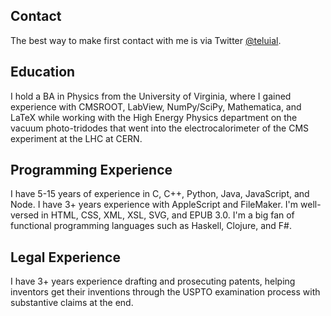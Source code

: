 
Contact
-------
The best way to make first contact with me is via Twitter [@teluial](https://twitter.com/teluial).

Education
---------
I hold a BA in Physics from the University of Virginia, where I gained experience with CMSROOT, LabView, NumPy/SciPy, Mathematica, and LaTeX while working with the High Energy Physics department on the vacuum photo-tridodes that went into the electrocalorimeter of the CMS experiment at the LHC at CERN.

Programming Experience
----------------------
I have 5-15 years of experience in C, C++, Python, Java, JavaScript, and Node.  I have 3+ years experience with AppleScript and FileMaker.  I'm well-versed in HTML, CSS, XML, XSL, SVG, and EPUB 3.0.  I'm a big fan of functional programming languages such as Haskell, Clojure, and F#.

Legal Experience
----------------
I have 3+ years experience drafting and prosecuting patents, helping inventors get their inventions through the USPTO examination process with substantive claims at the end.
